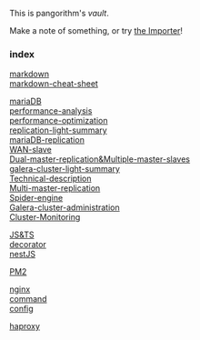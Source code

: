 This is pangorithm's *vault*.

Make a note of something, or try [the Importer](https://help.obsidian.md/Plugins/Importer)!

### index
[markdown](https://pangorithm.github.io/MyAuxiliaryStorage/markdown/markdown)  
[markdown-cheat-sheet](https://pangorithm.github.io/MyAuxiliaryStorage/markdown/markdown-cheat-sheet)  

[mariaDB](https://pangorithm.github.io/MyAuxiliaryStorage/mariaDB/mariaDB)  
[performance-analysis
](https://pangorithm.github.io/MyAuxiliaryStorage/mariaDB/performance-analysis)  
[performance-optimization](https://pangorithm.github.io/MyAuxiliaryStorage/mariaDB/performance-optimization)  
[replication-light-summary](https://pangorithm.github.io/MyAuxiliaryStorage/mariaDB/replication-light-summary)  
[mariaDB-replication](https://pangorithm.github.io/MyAuxiliaryStorage/mariaDB/mariaDB-replication)  
[WAN-slave](https://pangorithm.github.io/MyAuxiliaryStorage/mariaDB/WAN-slave)  
[Dual-master-replication&Multiple-master-slaves](https://pangorithm.github.io/MyAuxiliaryStorage/mariaDB/Dual-master-replication&Multiple-master-slaves)  
[galera-cluster-light-summary](https://pangorithm.github.io/MyAuxiliaryStorage/mariaDB/galera-cluster-light-summary)  
[Technical-description](https://pangorithm.github.io/MyAuxiliaryStorage/mariaDB/Technical-description)   
[Multi-master-replication](https://pangorithm.github.io/MyAuxiliaryStorage/mariaDB/Multi-master-replication)  
[Spider-engine](https://pangorithm.github.io/MyAuxiliaryStorage/mariaDB/Spider-engine)  
[Galera-cluster-administration](https://pangorithm.github.io/MyAuxiliaryStorage/mariaDB/Galera-cluster-administration)  
[Cluster-Monitoring](https://pangorithm.github.io/MyAuxiliaryStorage/mariaDB/Cluster-Monitoring)  

[JS&TS](https://pangorithm.github.io/MyAuxiliaryStorage/javaScript&typeScript/JS&TS)  
[decorator](https://pangorithm.github.io/MyAuxiliaryStorage/javaScript&typeScript/decorator)  
[nestJS](https://pangorithm.github.io/MyAuxiliaryStorage/javaScript&typeScript/nestJS/nestJS)  

[PM2](https://pangorithm.github.io/MyAuxiliaryStorage/PM2/PM2)  

[nginx](https://pangorithm.github.io/MyAuxiliaryStorage/nginx/nginx)  
[command](https://pangorithm.github.io/MyAuxiliaryStorage/nginx/command)  
[config](https://pangorithm.github.io/MyAuxiliaryStorage/nginx/config)  

[haproxy](https://pangorithm.github.io/MyAuxiliaryStorage/haproxy/haproxy)  



